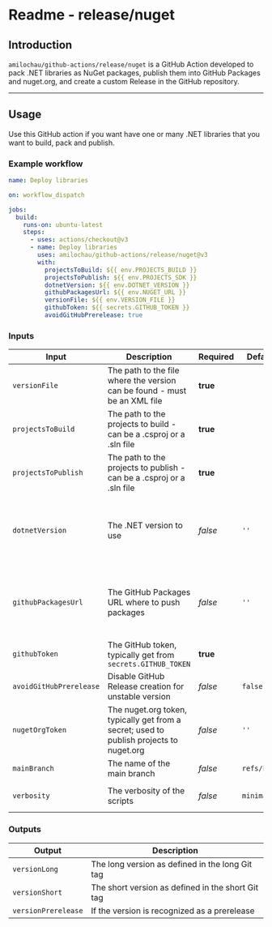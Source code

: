 # Readme - release/nuget

## Introduction

`amilochau/github-actions/release/nuget` is a GitHub Action developed to pack .NET libraries as NuGet packages, publish them into GitHub Packages and nuget.org, and create a custom Release in the GitHub repository.

---

## Usage

Use this GitHub action if you want have one or many .NET libraries that you want to build, pack and publish.

### Example workflow

```yaml
name: Deploy libraries

on: workflow_dispatch

jobs:
  build:
    runs-on: ubuntu-latest
    steps:
      - uses: actions/checkout@v3
      - name: Deploy libraries
        uses: amilochau/github-actions/release/nuget@v3
        with:
          projectsToBuild: ${{ env.PROJECTS_BUILD }}
          projectsToPublish: ${{ env.PROJECTS_SDK }}
          dotnetVersion: ${{ env.DOTNET_VERSION }}
          githubPackagesUrl: ${{ env.NUGET_URL }}
          versionFile: ${{ env.VERSION_FILE }}
          githubToken: ${{ secrets.GITHUB_TOKEN }}
          avoidGitHubPrerelease: true
```

### Inputs

| Input | Description | Required | Default value | Comment |
| ----- | ----------- | -------- | ------------- | ------- |
| `versionFile` | The path to the file where the version can be found - must be an XML file | **true** |
| `projectsToBuild` | The path to the projects to build - can be a .csproj or a .sln file | **true** |
| `projectsToPublish` | The path to the projects to publish - can be a .csproj or a .sln file | **true** |
| `dotnetVersion` | The .NET version to use | *false* | `''` | If you don't specify this, you should use your own `actions/setup-dotnet` task before |
| `githubPackagesUrl` | The GitHub Packages URL where to push packages | *false* | `''` | If you don't specify this, you should use your own `actions/setup-dotnet` task before |
| `githubToken` | The GitHub token, typically get from `secrets.GITHUB_TOKEN` | **true** |
| `avoidGitHubPrerelease` | Disable GitHub Release creation for unstable version | *false* | `false` |
| `nugetOrgToken` | The nuget.org token, typically get from a secret; used to publish projects to nuget.org | *false* | `''` |
| `mainBranch` | The name of the main branch | *false* | `refs/heads/main` |
| `verbosity` | The verbosity of the scripts | *false* | `minimal` | Set to `minimal`, `normal` or `detailed` |

### Outputs

| Output | Description |
| ------ | ----------- |
| `versionLong` | The long version as defined in the long Git tag |
| `versionShort` | The short version as defined in the short Git tag |
| `versionPrerelease` | If the version is recognized as a prerelease |
